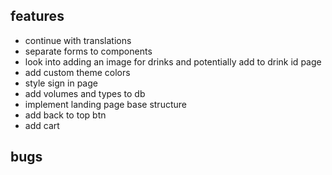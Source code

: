## features

- continue with translations
- separate forms to components
- look into adding an image for drinks and potentially add to drink id page
- add custom theme colors
- style sign in page
- add volumes and types to db
- implement landing page base structure
- add back to top btn
- add cart

## bugs
